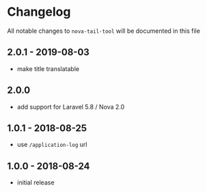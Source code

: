 # Changelog

All notable changes to `nova-tail-tool` will be documented in this file

## 2.0.1 - 2019-08-03

- make title translatable

## 2.0.0

- add support for Laravel 5.8 / Nova 2.0

## 1.0.1 - 2018-08-25

- use `/application-log` url

## 1.0.0 - 2018-08-24

- initial release
